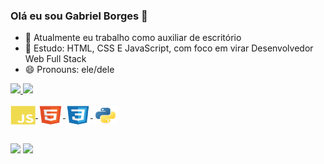 ### Olá eu sou Gabriel Borges 👋

- 🔭 Atualmente eu trabalho como auxiliar de escritório
- 🌱 Estudo: HTML, CSS E JavaScript, com foco em virar Desenvolvedor Web Full Stack
- 😄 Pronouns: ele/dele

<div>
  <a href="https://github.com/Gabbaogt">
  <img heigth="180em" src="https://github-readme-stats.vercel.app/api?username=Gabbaogt&show_icons=true&theme=tokyonight&count_private=true"/>
  <img heigth="180em" src="https://github-readme-stats.vercel.app/api/top-langs/?username=Gabbaogt&layout=compact&langs_count=16&theme=tokyonight"/>
</div>

<div style="display: inline_block"><br>
  <img align="center" alt="Rafa-Js" height="30" width="40" src="https://raw.githubusercontent.com/devicons/devicon/master/icons/javascript/javascript-plain.svg">
  <img align="center" alt="Rafa-HTML" height="30" width="40" src="https://raw.githubusercontent.com/devicons/devicon/master/icons/html5/html5-original.svg">
  <img align="center" alt="Rafa-CSS" height="30" width="40" src="https://raw.githubusercontent.com/devicons/devicon/master/icons/css3/css3-original.svg">
  <img align="center" alt="Rafa-Python" height="30" width="40" src="https://raw.githubusercontent.com/devicons/devicon/master/icons/python/python-original.svg">
</div>

##


<div> 
  <a href = "https://mail.google.com/mail/u/0/?ogbl#inbox"><img src="https://img.shields.io/badge/-Gmail-%23333?style=for-the-badge&logo=gmail&logoColor=white" target="_blank"></a>
  <a href="https://www.linkedin.com/in/gabrielborgesaraujo/" target="_blank"><img src="https://img.shields.io/badge/-LinkedIn-%230077B5?style=for-the-badge&logo=linkedin&logoColor=white" target="_blank"></a> 
  
</div>
